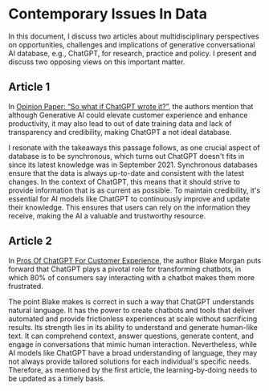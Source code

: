 # Contemporary Issues In Data
In this document, I discuss two articles about multidisciplinary perspectives on opportunities, challenges and implications of generative conversational AI database, e.g., ChatGPT, for research, practice and policy. I present and discuss two opposing views on this important matter.

## Article 1
In [Opinion Paper: “So what if ChatGPT wrote it?”](https://www.sciencedirect.com/science/article/pii/S0268401223000233), the authors mention that although Generative AI could elevate customer experience and enhance productivity, it may also lead to out of date training data and lack of transparency and credibility, making ChatGPT a not ideal database.

I resonate with the takeaways this passage follows, as one crucial aspect of database is to be synchronous, which turns out ChatGPT doesn't fits in since its latest knowledge was in September 2021. Synchronous databases ensure that the data is always up-to-date and consistent with the latest changes. In the context of ChatGPT, this means that it should strive to provide information that is as current as possible.  To maintain credibility, it's essential for AI models like ChatGPT to continuously improve and update their knowledge. This ensures that users can rely on the information they receive, making the AI a valuable and trustworthy resource.

## Article 2
In [Pros Of ChatGPT For Customer Experience](https://www.forbes.com/sites/blakemorgan/2023/04/26/pros-of-chatgpt-for-customer-experience/?sh=54e9af08513f), the author Blake Morgan puts forward that ChatGPT plays a pivotal role for transforming chatbots, in which 80% of consumers say interacting with a chatbot makes them more frustrated.

The point Blake makes is correct in such a way that ChatGPT understands natural language. It has the power to create chatbots and tools that deliver automated and provide frictionless experiences at scale without sacrificing results. Its strength lies in its ability to understand and generate human-like text. It can comprehend context, answer questions, generate content, and engage in conversations that mimic human interaction.  Nevertheless, while AI models like ChatGPT have a broad understanding of language, they may not always provide tailored solutions for each individual's specific needs. Therefore, as mentioned by the first article, the learning-by-doing needs to be updated as a timely basis.


